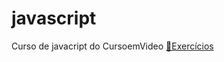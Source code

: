 # javascript
 Curso de javacript do CursoemVideo
<a href="https://github.com/juceliocosta/javascript/tree/main/exercicios/">🔗Exercícios</a>
